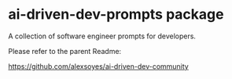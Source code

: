 # ai-driven-dev-prompts package

A collection of software engineer prompts for developers.

Please refer to the parent Readme:

<https://github.com/alexsoyes/ai-driven-dev-community>
